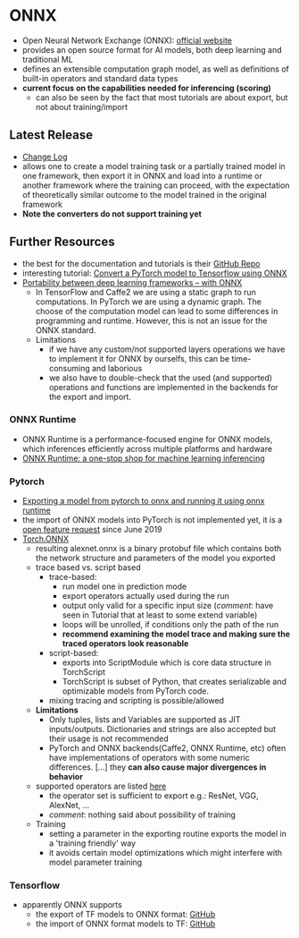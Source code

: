 # ONNX

- Open Neural Network Exchange (ONNX): [official website](https://onnx.ai/about.html)
- provides an open source format for AI models, both deep learning and traditional ML
- defines an extensible computation graph model, as well as definitions of built-in operators and standard data types
- **current focus on the capabilities needed for inferencing (scoring)**
    - can also be seen by the fact that most tutorials are about export, but not about training/import

## Latest Release

- [Change Log](https://github.com/onnx/onnx/releases/tag/v1.7.0)
- allows one to create a model training task or a partially trained model in one framework, then export it in ONNX and
  load into a runtime or another framework where the training can proceed, with the expectation of theoretically similar
  outcome to the model trained in the original framework
- **Note the converters do not support training yet**

## Further Resources

- the best for the documentation and tutorials is their [GitHub Repo](https://github.com/onnx/onnx)
- interesting
  tutorial: [Convert a PyTorch model to Tensorflow using ONNX](https://github.com/onnx/tutorials/blob/master/tutorials/PytorchTensorflowMnist.ipynb)
- [Portability between deep learning frameworks – with ONNX](https://blog.codecentric.de/en/2019/08/portability-deep-learning-frameworks-onnx/)
    - In TensorFlow and Caffe2 we are using a static graph to run computations. In PyTorch we are using a dynamic graph.
      The choose of the computation model can lead to some differences in programming and runtime. However, this is not
      an issue for the ONNX standard.
    - Limitations
        - if we have any custom/not supported layers operations we have to implement it for ONNX by ourselfs, this can
          be time-consuming and laborious
        - we also have to double-check that the used (and supported) operations and functions are implemented in the
          backends for the export and import.

### ONNX Runtime

- ONNX Runtime is a performance-focused engine for ONNX models, which inferences efficiently across multiple platforms
  and hardware
- [ONNX Runtime: a one-stop shop for machine learning inferencing](https://cloudblogs.microsoft.com/opensource/2019/05/22/onnx-runtime-machine-learning-inferencing-0-4-release/)

### Pytorch

- [Exporting a model from pytorch to onnx and running it using onnx runtime](https://pytorch.org/tutorials/advanced/super_resolution_with_onnxruntime.html)
- the import of ONNX models into PyTorch is not implemented yet, it is
  a [open feature request](https://github.com/pytorch/pytorch/issues/21683)
  since June 2019
- [Torch.ONNX](https://pytorch.org/docs/master/onnx.html)
    - resulting alexnet.onnx is a binary protobuf file which contains both the network structure and parameters of the
      model you exported
    - trace based vs. script based
        - trace-based:
            - run model one in prediction mode
            - export operators actually used during the run
            - output only valid for a specific input size
              (*comment*: have seen in Tutorial that at least to some extend variable)
            - loops will be unrolled, if conditions only the path of the run
            - **recommend examining the model trace and making sure the traced operators look reasonable**
        - script-based:
            - exports into ScriptModule which is core data structure in TorchScript
            - TorchScript is subset of Python, that creates serializable and optimizable models from PyTorch code.
        - mixing tracing and scripting is possible/allowed
    - **Limitations**
        - Only tuples, lists and Variables are supported as JIT inputs/outputs. Dictionaries and strings are also
          accepted but their usage is not recommended
        - PyTorch and ONNX backends(Caffe2, ONNX Runtime, etc) often have implementations of operators with some numeric
          differences. [...] they **can also cause major divergences in behavior**
    - supported operators are listed [here](https://pytorch.org/docs/master/onnx.html#supported-operators)
        - the operator set is sufficient to export e.g.: ResNet, VGG, AlexNet, ...
        - *comment*: nothing said about possibility of training
    - Training
        - setting a parameter in the exporting routine exports the model in a 'training friendly' way
        - it avoids certain model optimizations which might interfere with model parameter training

### Tensorflow

- apparently ONNX supports
    - the export of TF models to ONNX format: [GitHub](https://github.com/onnx/tensorflow-onnx)
    - the import of ONNX format models to TF: [GitHub](https://github.com/onnx/onnx-tensorflow) 
        
        
        
        
        
        
        
        
        
        
        
        
        
        
        
        
        
    
    












